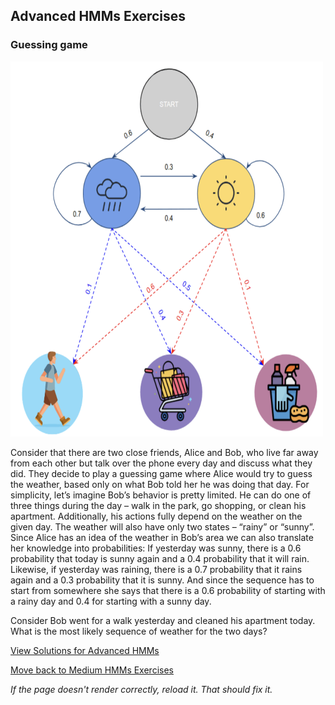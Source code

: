 ## Advanced HMMs Exercises

### Guessing game

<img src="https://github.com/UMdecisionsupport/DecisionSupport2023/blob/main/images/guessing.png" width="500" height="600">

Consider that there are two close friends, Alice and Bob, who live far away from each other but talk over the phone every day and discuss what they did. They decide to play a guessing game where Alice would try to guess the weather, based only on what Bob told her he was doing that day.
For simplicity, let’s imagine Bob’s behavior is pretty limited. He can do one of three things during the day – walk in the park, go shopping, or clean his apartment.  Additionally, his actions fully depend on the weather on the given day. The weather will also have only two states – “rainy” or “sunny”.
Since Alice has an idea of the weather in Bob’s area we can also translate her knowledge into probabilities:
If yesterday was sunny, there is a 0.6 probability that today is sunny again and a 0.4 probability that it will rain. Likewise, if yesterday was raining, there is a 0.7 probability that it rains again and a 0.3 probability that it is sunny. And since the sequence has to start from somewhere she says that there is a 0.6 probability of starting with a rainy day and 0.4 for starting with a sunny day.

Consider Bob went for a walk yesterday and cleaned his apartment today. What is the most likely sequence of weather for the two days? 

[View Solutions for Advanced HMMs](https://github.com/UMdecisionsupport/DecisionSupport2023/blob/main/HMMs/Solutions/Advanced_Solutions.md)

[Move back to Medium HMMs Exercises](https://github.com/UMdecisionsupport/DecisionSupport2023/blob/main/HMMs/Medium.md)

*If the page doesn't render correctly, reload it. That should fix it.*
